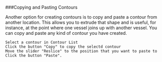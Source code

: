 ###Copying and Pasting Contours

Another option for creating contours is to copy and paste a contour from another location. This allows you to extrude that shape and is useful, for instance, at the point where one vessel joins up with another vessel. You can copy and paste any kind of contour you have created.

	Select a contour in Contour List
	Click the button "Copy" to copy the selectd contour
	Move the slider "Reslice" to the position that you want to paste to
	Click the button "Paste".

